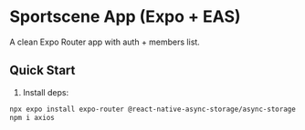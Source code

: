 # Sportscene App (Expo + EAS)


A clean Expo Router app with auth + members list.


## Quick Start
1. Install deps:
```bash
npx expo install expo-router @react-native-async-storage/async-storage expo-secure-store
npm i axios